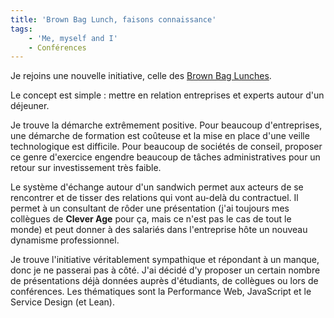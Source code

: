 ```yaml
---
title: 'Brown Bag Lunch, faisons connaissance'
tags:
    - 'Me, myself and I'
    - Conférences
---
```


Je rejoins une nouvelle initiative, celle des
[Brown Bag Lunches](http://www.brownbaglunch.fr).

Le concept est simple&nbsp;: mettre en relation entreprises et experts autour
d'un déjeuner.

<!-- more -->

Je trouve la démarche extrêmement positive. Pour beaucoup d'entreprises, une
démarche de formation est coûteuse et la mise en place d'une veille
technologique est difficile. Pour beaucoup de sociétés de conseil, proposer ce
genre d'exercice engendre beaucoup de tâches administratives pour un retour sur
investissement très faible.

Le système d'échange autour d'un sandwich permet aux acteurs de se rencontrer et
de tisser des relations qui vont au-delà du contractuel. Il permet à un
consultant de rôder une présentation (j'ai toujours mes collègues de **Clever
Age** pour ça, mais ce n'est pas le cas de tout le monde) et peut donner à des
salariés dans l'entreprise hôte un nouveau dynamisme professionnel.

Je trouve l'initiative véritablement sympathique et répondant à un manque, donc
je ne passerai pas à côté. J'ai décidé d'y proposer un certain nombre de
présentations déjà données auprès d'étudiants, de collègues ou lors de
conférences. Les thématiques sont la Performance Web, JavaScript et le Service
Design (et Lean).
